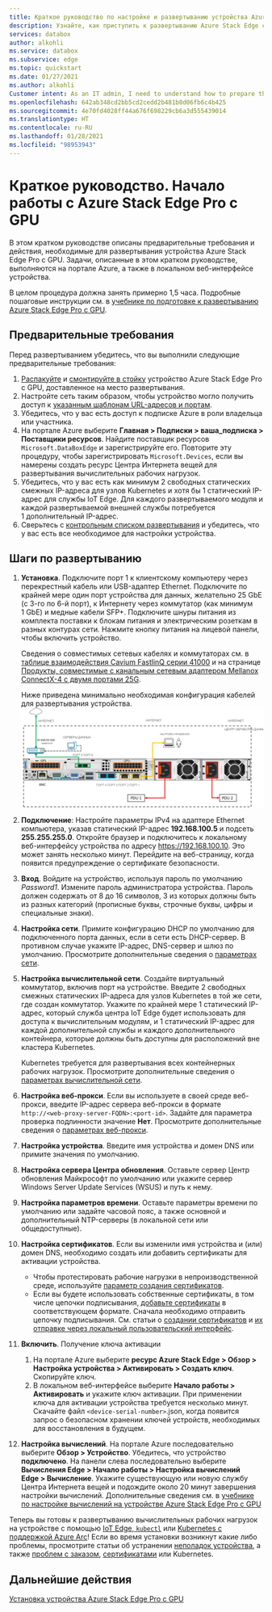 ```yaml
---
title: Краткое руководство по настройке и развертыванию устройства Azure Stack Edge с GPU | Документация Майкрософт
description: Узнайте, как приступить к развертыванию Azure Stack Edge с GPU после получения устройства.
services: databox
author: alkohli
ms.service: databox
ms.subservice: edge
ms.topic: quickstart
ms.date: 01/27/2021
ms.author: alkohli
Customer intent: As an IT admin, I need to understand how to prepare the portal to quickly deploy Azure Stack Edge so I can use it to transfer data to Azure.
ms.openlocfilehash: 642ab348cd2bb5cd2cedd2b481b0d06fb6c4b425
ms.sourcegitcommit: 4e70fd4028ff44a676f698229cb6a3d555439014
ms.translationtype: HT
ms.contentlocale: ru-RU
ms.lasthandoff: 01/28/2021
ms.locfileid: "98953943"
---
```

# <a name="quickstart-get-started-with-azure-stack-edge-pro-with-gpu"></a>Краткое руководство. Начало работы с Azure Stack Edge Pro с GPU 

В этом кратком руководстве описаны предварительные требования и действия, необходимые для развертывания устройства Azure Stack Edge Pro с GPU. Задачи, описанные в этом кратком руководстве, выполняются на портале Azure, а также в локальном веб-интерфейсе устройства. 

В целом процедура должна занять примерно 1,5 часа. Подробные пошаговые инструкции см. в [учебнике по подготовке к развертыванию Azure Stack Edge Pro с GPU](azure-stack-edge-gpu-deploy-prep.md#deployment-configuration-checklist). 


## <a name="prerequisites"></a>Предварительные требования

Перед развертыванием убедитесь, что вы выполнили следующие предварительные требования:

1. [Распакуйте](azure-stack-edge-gpu-deploy-install.md#unpack-the-device) и [смонтируйте в стойку](azure-stack-edge-gpu-deploy-install.md#rack-the-device) устройство Azure Stack Edge Pro с GPU, доставленное на место развертывания. 
1. Настройте сеть таким образом, чтобы устройство могло получить доступ к [указанным шаблонам URL-адресов и портам](azure-stack-edge-gpu-system-requirements.md#networking-port-requirements). 
1. Убедитесь, что у вас есть доступ к подписке Azure в роли владельца или участника.
1. На портале Azure выберите **Главная > Подписки > ваша_подписка > Поставщики ресурсов**. Найдите поставщик ресурсов `Microsoft.DataBoxEdge` и зарегистрируйте его. Повторите эту процедуру, чтобы зарегистрировать `Microsoft.Devices`, если вы намерены создать ресурс Центра Интернета вещей для развертывания вычислительных рабочих нагрузок.
1. Убедитесь, что у вас есть как минимум 2 свободных статических смежных IP-адреса для узлов Kubernetes и хотя бы 1 статический IP-адрес для службы IoT Edge. Для каждого развертываемого модуля и каждой развертываемой внешней службы потребуется 1 дополнительный IP-адрес.
1. Сверьтесь с [контрольным списком развертывания](azure-stack-edge-gpu-deploy-checklist.md) и убедитесь, что у вас есть все необходимое для настройки устройства. 


## <a name="deployment-steps"></a>Шаги по развертыванию

1. **Установка**. Подключите порт 1 к клиентскому компьютеру через перекрестный кабель или USB-адаптер Ethernet. Подключите по крайней мере один порт устройства для данных, желательно 25 GbE (с 3-го по 6-й порт), к Интернету через коммутатор (как минимум 1 GbE) и медные кабели SFP+. Подключите шнуры питания из комплекта поставки к блокам питания и электрическим розеткам в разных контурах сети. Нажмите кнопку питания на лицевой панели, чтобы включить устройство.  

    Сведения о совместимых сетевых кабелях и коммутаторах см. в [таблице взаимодействия Cavium FastlinQ серии 41000](https://www.marvell.com/documents/xalflardzafh32cfvi0z/) и на странице [Продукты, совместимые с канальным сетевым адаптером Mellanox ConnectX-4 с двумя портами 25G](https://docs.mellanox.com/display/ConnectX4LxFirmwarev14271016/Firmware+Compatible+Products).

    Ниже приведена минимально необходимая конфигурация кабелей для развертывания устройства.  ![Задняя панель подключенного устройства](./media/azure-stack-edge-gpu-quickstart/backplane-min-cabling-1.png)

2. **Подключение**: Настройте параметры IPv4 на адаптере Ethernet компьютера, указав статический IP-адрес **192.168.100.5** и подсеть **255.255.255.0**. Откройте браузер и подключитесь к локальному веб-интерфейсу устройства по адресу https://192.168.100.10. Это может занять несколько минут. Перейдите на веб-страницу, когда появится предупреждение о сертификате безопасности.

3. **Вход**. Войдите на устройство, используя пароль по умолчанию *Password1*. Измените пароль администратора устройства. Пароль должен содержать от 8 до 16 символов, 3 из которых должны быть из разных категорий (прописные буквы, строчные буквы, цифры и специальные знаки).

4. **Настройка сети**. Примите конфигурацию DHCP по умолчанию для подключенного порта данных, если в сети есть DHCP-сервер. В противном случае укажите IP-адрес, DNS-сервер и шлюз по умолчанию. Просмотрите дополнительные сведения о [параметрах сети](azure-stack-edge-gpu-deploy-configure-network-compute-web-proxy.md#configure-network).

5. **Настройка вычислительной сети**. Создайте виртуальный коммутатор, включив порт на устройстве. Введите 2 свободных смежных статических IP-адреса для узлов Kubernetes в той же сети, где создан коммутатор. Укажите по крайней мере 1 статический IP-адрес, который служба центра IoT Edge будет использовать для доступа к вычислительным модулям, и 1 статический IP-адрес для каждой дополнительной службы и каждого дополнительного контейнера, которые должны быть доступны для расположений вне кластера Kubernetes. 

    Kubernetes требуется для развертывания всех контейнерных рабочих нагрузок. Просмотрите дополнительные сведения о [параметрах вычислительной сети](azure-stack-edge-gpu-deploy-configure-network-compute-web-proxy.md#enable-compute-network).

6. **Настройка веб-прокси**. Если вы используете в своей среде веб-прокси, введите IP-адрес сервера веб-прокси в формате `http://<web-proxy-server-FQDN>:<port-id>`. Задайте для параметра проверка подлинности значение **Нет**. Просмотрите дополнительные сведения о [параметрах веб-прокси](azure-stack-edge-gpu-deploy-configure-network-compute-web-proxy.md#configure-web-proxy).

7. **Настройка устройства**. Введите имя устройства и домен DNS или примите значения по умолчанию. 

8. **Настройка сервера Центра обновления**. Оставьте сервер Центр обновления Майкрософт по умолчанию или укажите сервер Windows Server Update Services (WSUS) и путь к нему. 

9. **Настройка параметров времени**. Оставьте параметры времени по умолчанию или задайте часовой пояс, а также основной и дополнительный NTP-серверы (в локальной сети или общедоступные).

10. **Настройка сертификатов**. Если вы изменили имя устройства и (или) домен DNS, необходимо создать или добавить сертификаты для активации устройства. 

    - Чтобы протестировать рабочие нагрузки в непроизводственной среде, используйте [параметр создания сертификатов](azure-stack-edge-gpu-deploy-configure-certificates.md#generate-device-certificates). 
    - Если вы будете использовать собственные сертификаты, в том числе цепочки подписывания, [добавьте сертификаты](azure-stack-edge-gpu-deploy-configure-certificates.md#bring-your-own-certificates) в соответствующем формате. Сначала необходимо отправить цепочку подписывания. См. статьи о [создании сертификатов](azure-stack-edge-j-series-create-certificates-tool.md) и [их отправке через локальный пользовательский интерфейс](azure-stack-edge-gpu-deploy-configure-certificates.md#bring-your-own-certificates).

11. **Включить**. Получение ключа активации 

    1. На портале Azure выберите **ресурс Azure Stack Edge > Обзор > Настройка устройства > Активировать > Создать ключ**. Скопируйте ключ. 
    1. В локальном веб-интерфейсе выберите **Начало работы > Активировать** и укажите ключ активации. При применении ключа для активации устройства требуется несколько минут. Скачайте файл `<device-serial-number>`.json, когда появится запрос о безопасном хранении ключей устройств, необходимых для восстановления в будущем. 

12. **Настройка вычислений**. На портале Azure последовательно выберите **Обзор > Устройство**. Убедитесь, что устройство **подключено**. На панели слева последовательно выберите **Вычисления Edge > Начало работы > Настройка вычислений Edge > Вычисление**. Укажите существующую или новую службу Центра Интернета вещей и подождите около 20 минут завершения настройки вычислений. Дополнительные сведения см. в [учебнике по настройке вычислений на устройстве Azure Stack Edge Pro с GPU](azure-stack-edge-gpu-deploy-configure-compute.md)

Теперь вы готовы к развертыванию вычислительных рабочих нагрузок на устройстве с помощью [IoT Edge](azure-stack-edge-gpu-deploy-sample-module-marketplace.md),[ `kubectl`](azure-stack-edge-gpu-create-kubernetes-cluster.md) или [Kubernetes с поддержкой Azure Arc](azure-stack-edge-gpu-deploy-arc-kubernetes-cluster.md)! Если во время установки возникнут какие либо проблемы, просмотрите статьи об устранении [неполадок устройства](), а также [проблем с заказом](azure-stack-edge-gpu-troubleshoot.md), [сертификатами](azure-stack-edge-j-series-certificate-troubleshooting.md) или Kubernetes. 

## <a name="next-steps"></a>Дальнейшие действия

[Установка устройства Azure Stack Edge Pro с GPU](./azure-stack-edge-gpu-deploy-install.md)



